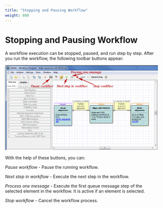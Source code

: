 ```yaml
---
title: "Stopping and Pausing Workflow"
weight: 800
---
```


# Stopping and Pausing Workflow

A workflow execution can be stopped, paused, and run step by step. After you run the workflow, the following toolbar buttons appear:

![](/images/65929971/65929972.jpg)

With the help of these buttons, you can:

_Pause workflow_ - Pause the running workflow.

_Next step in workflow_ - Execute the next step in the workflow.

_Process one message_ - Execute the first queue message step of the selected element in the workflow. It is active if an element is selected.

_Stop workflow_ - Cancel the workflow process.
